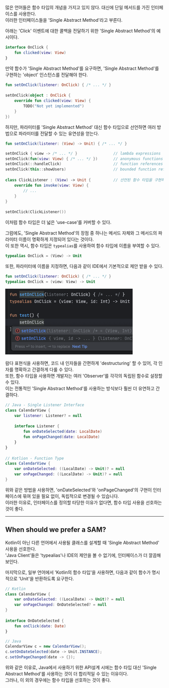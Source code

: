 많은 언어들은 함수 타입의 개념을 가지고 있지 않다. 대신에 단일 메서드를 가진 인터페이스를 사용한다.  
이러한 인터페이스들을 'Single Abstract Method'라고 부른다.

아래는 'Click' 이벤트에 대한 콜백을 전달하기 위한 'Single Abstract Method'의 예시이다.

```kotlin
interface OnClick {
    fun clicked(view: View)
}
```

만약 함수가 'Single Abstract Method'를 요구하면, 'Single Abstract Method'를 구현하는 'object' 인스턴스를 전달해야 한다.

```kotlin
fun setOnClick(listener: OnClick) { /* ... */ }

setOnClick(object : OnClick {
    override fun clicked(view: View) {
        TODO("Not yet implemented")
    }
})
```

하지만, 파라미터를 'Single Abstract Method' 대신 함수 타입으로 선언하면 여러 방법으로 파라미터를 전달할 수 있는 유연성을 얻는다.

```kotlin
fun setOnClick(listener: (View) -> Unit) { /* ... */ }
```

```kotlin
setOnClick { view -> /* ... */ }                // lambda expressions
setOnClick(fun(view: View) { /* ... */ })       // anonymous functions
setOnClick(::handleClick)                       // function references
setOnClick(this::showUsers)                     // bounded function references

class ClickListener : (View) -> Unit {          // 선언된 함수 타입을 구현하는 객체
    override fun invoke(view: View) {
        // ...
    }
}

setOnClick(ClickListener())
```

이처럼 함수 타입은 더 넓은 'use-case'를 커버할 수 있다.

그럼에도, 'Single Abstract Method'의 장점 중 하나는 메서드 자체와 그 메서드의 파라미터 이름이 명확하게 지정되어 있다는 것이다.  
이 또한 역시, 함수 타입은 `typealias`를 사용하여 함수 타입에 이름을 부여할 수 있다.

```kotlin
typealias OnClick = (View) -> Unit
```

또한, 파라미터에 이름을 지정하면, 다음과 같이 IDE에서 기본적으로 제안 받을 수 있다.

```kotlin
fun setOnClick(listener: OnClick) { /* ... */ }
typealias OnClick = (view: View) -> Unit
```

![img.png](suggested_ide.png)

람다 표현식을 사용하면, 코드 내 인자들을 간편하게 'destructuring' 할 수 있어, 각 인자를 명확하고 간결하게 다룰 수 있다.  
또한, 함수 타입을 사용하면 개발자는 여러 'Observer'를 각각의 독립된 함수로 설정할 수 있다.  
이는 전통적인 'Single Abstract Method'를 사용하는 방식보다 훨씬 더 유연하고 간결하다.

```kotlin
// Java - Single Listener Interface
class CalendarView {
    var listener: Listener? = null

    interface Listener {
        fun onDateSelected(date: LocalDate)
        fun onPageChanged(date: LocalDate)
    }
}

// Kotlion - Function Type
class CalendarView {
    var onDateSelected: ((LocalDate) -> Unit)? = null
    var onPageChanged: ((LocalDate) -> Unit)? = null
}
```

위와 같은 방법을 사용하면, 'onDateSelected'와 'onPageChanged'의 구현이 인터페이스에 묶여 있을 필요 없이, 독립적으로 변경될 수 있습니다.  
이러한 이유로, 인터페이스를 정의할 타당한 이유가 없다면, 함수 타입 사용을 선호하는 것이 좋다.

---

## When should we prefer a SAM?

Kotlin이 아닌 다른 언어에서 사용될 클래스를 설계할 때 'Single Abstract Method' 사용을 선호한다.  
'Java Client'들은 'typealias'나 IDE의 제안을 볼 수 없기에, 인터페이스가 더 깔끔해 보인다. 

마지막으로, 일부 언어에서 'Kotlin의 함수 타입'을 사용하면, 다음과 같이 함수가 명시적으로 'Unit'을 반환하도록 요구한다.


```kotlin
// Kotlin
class CalendarView {
    var onDateSelected: ((LocalDate) -> Unit)? = null
    var onPageChanged: OnDateSelected? = null
}

interface OnDateSelected {
    fun onClick(date: Date)
}
```

```java
// Java
CalendarView c = new CalendarView();
c.setOnDateSelected(date -> Unit.INSTANCE);
c.setOnPageChanged(date -> {});
```

위와 같은 이유로, Java에서 사용하기 위한 API설계 시에는 함수 타입 대신 'Single Abstract Method'를 사용하는 것이 더 합리적일 수 있는 이유이다.  
그러나, 이 외의 경우에는 함수 타입을 선호하는 것이 좋다.